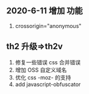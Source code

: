 ## 2020-6-11  增加 功能
1. crossorigin="anonymous"


## th2 升级=>th2v
1. 修复一些错误 css 合并错误 
2. 增加 OSS 自定义域名
3. 优化 css -moz- 的支持
4. add javascript-obfuscator 